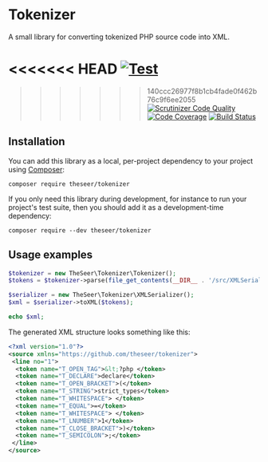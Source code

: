 # Tokenizer

A small library for converting tokenized PHP source code into XML.

<<<<<<< HEAD
[![Test](https://github.com/theseer/tokenizer/actions/workflows/ci.yml/badge.svg)](https://github.com/theseer/tokenizer/actions/workflows/ci.yml)
=======
>>>>>>> 140ccc26977f8b1cb4fade0f462b76c9f6ee2055
[![Scrutinizer Code Quality](https://scrutinizer-ci.com/g/theseer/tokenizer/badges/quality-score.png?b=master)](https://scrutinizer-ci.com/g/theseer/tokenizer/?branch=master)
[![Code Coverage](https://scrutinizer-ci.com/g/theseer/tokenizer/badges/coverage.png?b=master)](https://scrutinizer-ci.com/g/theseer/tokenizer/?branch=master)
[![Build Status](https://scrutinizer-ci.com/g/theseer/tokenizer/badges/build.png?b=master)](https://scrutinizer-ci.com/g/theseer/tokenizer/build-status/master)

## Installation

You can add this library as a local, per-project dependency to your project using [Composer](https://getcomposer.org/):

    composer require theseer/tokenizer

If you only need this library during development, for instance to run your project's test suite, then you should add it as a development-time dependency:

    composer require --dev theseer/tokenizer

## Usage examples

```php
$tokenizer = new TheSeer\Tokenizer\Tokenizer();
$tokens = $tokenizer->parse(file_get_contents(__DIR__ . '/src/XMLSerializer.php'));

$serializer = new TheSeer\Tokenizer\XMLSerializer();
$xml = $serializer->toXML($tokens);

echo $xml;
```

The generated XML structure looks something like this:

```xml
<?xml version="1.0"?>
<source xmlns="https://github.com/theseer/tokenizer">
 <line no="1">
  <token name="T_OPEN_TAG">&lt;?php </token>
  <token name="T_DECLARE">declare</token>
  <token name="T_OPEN_BRACKET">(</token>
  <token name="T_STRING">strict_types</token>
  <token name="T_WHITESPACE"> </token>
  <token name="T_EQUAL">=</token>
  <token name="T_WHITESPACE"> </token>
  <token name="T_LNUMBER">1</token>
  <token name="T_CLOSE_BRACKET">)</token>
  <token name="T_SEMICOLON">;</token>
 </line>
</source>
```
